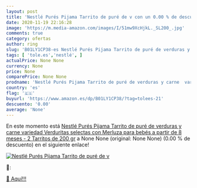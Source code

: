 ```yaml
---
layout: post
title: 'Nestlé Purés Pijama Tarrito de puré de v con un 0.00 % de descuento'
date: 2020-11-19 22:16:28
image: 'https://m.media-amazon.com/images/I/51mw9XcHjkL._SL200_.jpg'
comments: true
category: ofertas
author: ring
slug: 'B01LY1CP38-es Nestlé Purés Pijama Tarrito de puré de verduras y carne...'
tags: [ 'tole.es','nestlé', ]
actualPrice: None None
currency: None
price: None
comparePrice: None None
prodname: 'Nestlé Purés Pijama Tarrito de puré de verduras y carne  variedad Verduritas selectas con Merluza  para bebés a partir de 8 meses - 2 Tarritos de 200 gr'
country: 'es'
flag: '🇪🇸'
buyurl: 'https://www.amazon.es/dp/B01LY1CP38/?tag=tolees-21'
descuento: '0.00'
average: 'None'
---
```


En este momento está [Nestlé Purés Pijama Tarrito de puré de verduras y carne  variedad Verduritas selectas con Merluza  para bebés a partir de 8 meses - 2 Tarritos de 200 gr](https://www.amazon.es/dp/B01LY1CP38/?tag=tolees-21) a None None (original: None None) (0.00 %  de descuento) en el siguiente enlace!

[![Nestlé Purés Pijama Tarrito de puré de v](https://m.media-amazon.com/images/I/51mw9XcHjkL._SL200_.jpg)](https://www.amazon.es/dp/B01LY1CP38/?tag=tolees-21)

🔎:


[🛒 Aquí!!!](https://www.amazon.es/dp/B01LY1CP38/?tag=tolees-21)
